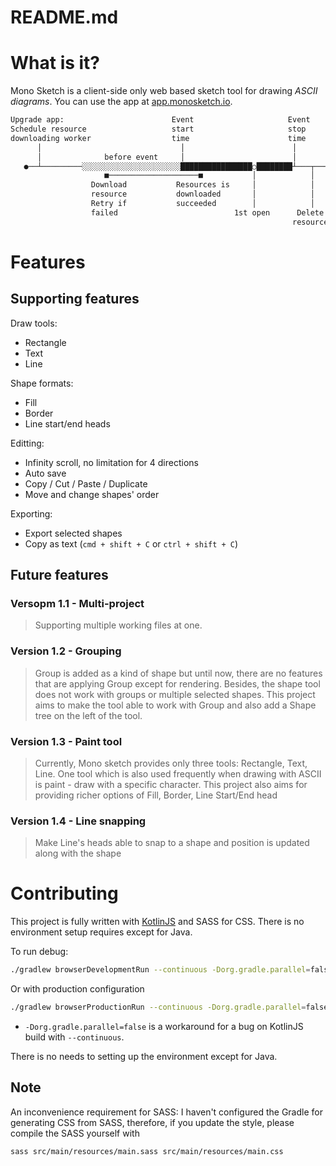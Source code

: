 # README.md

# What is it?

Mono Sketch is a client-side only web based sketch tool for drawing *ASCII diagrams*. You can use the app at [app.monosketch.io](https://app.monosketch.io/). 

```bash
Upgrade app:                        Event                     Event       
Schedule resource                   start                     stop        
downloading worker                  time                      time        
      │                               │                        │          
      │              before event     │                        │          
   ●──┴─────────░░░░░░░░░░░░░░░░░░░░░░████████████████○████████┴───┬─────▶
                     ■────────────────────■           │            │      
                  Download           Resources is     │            │      
                  resource           downloaded       │            │      
                  Retry if           succeeded        │            │      
                  failed                          1st open      Delete    
                                                               resources
```

# Features

## Supporting features

Draw tools:

- Rectangle
- Text
- Line

Shape formats:

- Fill
- Border
- Line start/end heads

Editting:

- Infinity scroll, no limitation for 4 directions
- Auto save
- Copy / Cut / Paste / Duplicate
- Move and change shapes' order

Exporting:

- Export selected shapes
- Copy as text (`cmd + shift + C` or `ctrl + shift + C`)

## Future features

### Versopm 1.1 - Multi-project
> Supporting multiple working files at one. 

### Version 1.2 - Grouping

> Group is added as a kind of shape but until now, there are no features that are applying Group except for rendering. Besides, the shape tool does not work with groups or multiple selected shapes. 
This project aims to make the tool able to work with Group and also add a Shape tree on the left of the tool.
> 

### Version 1.3 - Paint tool

> Currently, Mono sketch provides only three tools: Rectangle, Text, Line. One tool which is also used frequently when drawing with ASCII is paint - draw with a specific character.
This project also aims for providing richer options of Fill, Border, Line Start/End head
> 

### Version 1.4 - Line snapping

> Make Line's heads able to snap to a shape and position is updated along with the shape
> 

# Contributing

This project is fully written with [KotlinJS](https://kotlinlang.org/docs/js-overview.html) and SASS for CSS. There is no environment setup requires except for Java.

To run debug:

```bash
./gradlew browserDevelopmentRun --continuous -Dorg.gradle.parallel=false
```

Or with production configuration

```bash
./gradlew browserProductionRun --continuous -Dorg.gradle.parallel=false
```

* `-Dorg.gradle.parallel=false` is a workaround for a bug on KotlinJS build with `--continuous`.

There is no needs to setting up the environment except for Java.

## Note

An inconvenience requirement for SASS: I haven't configured the Gradle for generating CSS from SASS, therefore, if you update the style, please compile the SASS yourself with

```
sass src/main/resources/main.sass src/main/resources/main.css
```
